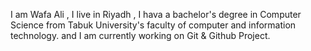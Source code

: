 I am Wafa Ali , 
I live in Riyadh ,
I hava a bachelor's degree in Computer Science from Tabuk University's
faculty of computer and information technology. 
and I am currently working on Git & Github Project.

